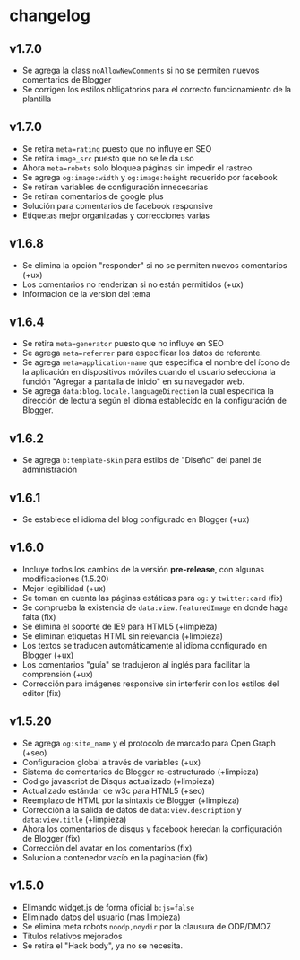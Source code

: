 # changelog

## v1.7.0

- Se agrega la class `noAllowNewComments` si no se permiten nuevos comentarios de Blogger
- Se corrigen los estilos obligatorios para el correcto funcionamiento de la plantilla


## v1.7.0

- Se retira `meta=rating` puesto que no influye en SEO
- Se retira `image_src` puesto que no se le da uso
- Ahora `meta=robots` solo bloquea páginas sin impedir el rastreo
- Se agrega `og:image:width` y `og:image:height` requerido por facebook
- Se retiran variables de configuración innecesarias
- Se retiran comentarios de google plus
- Solución para comentarios de facebook responsive
- Etiquetas mejor organizadas y correcciones varias

## v1.6.8

- Se elimina la opción "responder" si no se permiten nuevos comentarios (+ux)
- Los comentarios no renderizan si no están permitidos (+ux)
- Informacion de la version del tema

## v1.6.4

- Se retira `meta=generator` puesto que no influye en SEO
- Se agrega `meta=referrer` para especificar los datos de referente.
- Se agrega `meta=application-name` que especifica el nombre del ícono de la aplicación en dispositivos móviles cuando el usuario selecciona la función "Agregar a pantalla de inicio" en su navegador web.
- Se agrega `data:blog.locale.languageDirection` la cual especifica la dirección de lectura según el idioma establecido en la configuración de Blogger.

## v1.6.2

- Se agrega `b:template-skin` para estilos de "Diseño" del panel de administración

## v1.6.1

- Se establece el idioma del blog configurado en Blogger (+ux)

## v1.6.0

- Incluye todos los cambios de la versión **pre-release**, con algunas modificaciones (1.5.20)
- Mejor legibilidad (+ux)
- Se toman en cuenta las páginas estáticas para `og:` y `twitter:card` (fix)
- Se comprueba la existencia de `data:view.featuredImage` en donde haga falta (fix)
- Se elimina el soporte de IE9 para HTML5 (+limpieza)
- Se eliminan etiquetas HTML sin relevancia (+limpieza)
- Los textos se traducen automáticamente al idioma configurado en Blogger (+ux)
- Los comentarios "guía" se tradujeron al inglés para facilitar la comprensión (+ux)
- Corrección para imágenes responsive sin interferir con los estilos del editor (fix)


## v1.5.20

- Se agrega `og:site_name` y el protocolo de marcado para Open Graph (+seo)
- Configuracion global a través de variables (+ux)
- Sistema de comentarios de Blogger re-estructurado (+limpieza)
- Codigo javascript de Disqus actualizado (+limpieza)
- Actualizado estándar de w3c para HTML5 (+seo)
- Reemplazo de HTML por la sintaxis de Blogger (+limpieza)
- Corrección a la salida de datos de `data:view.description` y `data:view.title` (+limpieza)
- Ahora los comentarios de disqus y facebook heredan la configuración de Blogger (fix)
- Corrección del avatar en los comentarios (fix)
- Solucion a contenedor vacío en la paginación (fix)

## v1.5.0

- Elimando widget.js de forma oficial `b:js=false`
- Eliminado datos del usuario (mas limpieza)
- Se elimina meta robots `noodp,noydir` por la clausura de ODP/DMOZ
- Titulos relativos mejorados
- Se retira el "Hack body", ya no se necesita.